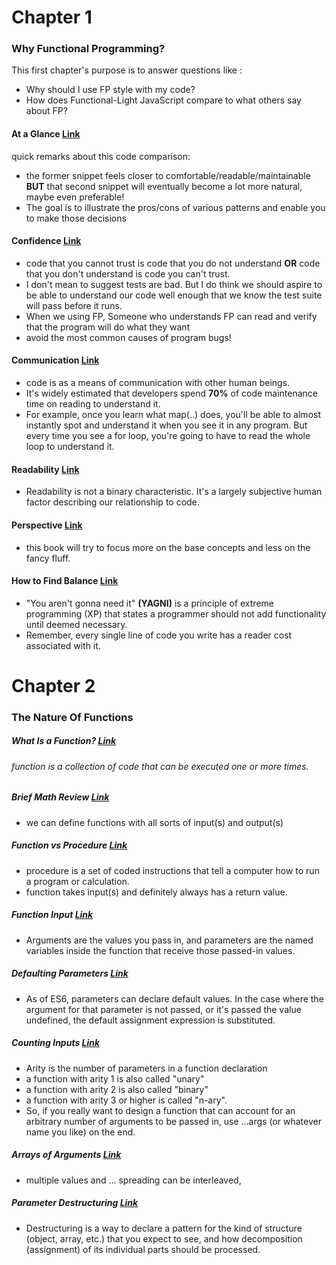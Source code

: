 # Chapter 1

### Why Functional Programming?
This first chapter's purpose is to answer questions like :
 - Why should I use FP style with my code?
 - How does Functional-Light JavaScript compare to what others say about FP?

#### At a Glance [Link](https://github.com/getify/Functional-Light-JS/blob/master/manuscript/ch1.md/#at-a-glance)
quick remarks about this code comparison:

 - the former snippet feels closer to comfortable/readable/maintainable
 **BUT**
 that second snippet will eventually become a lot more natural, maybe even preferable! 
 - The goal is to illustrate the pros/cons of various patterns and enable you to make those decisions

#### Confidence [Link](https://github.com/getify/Functional-Light-JS/blob/master/manuscript/ch1.md/#confidence)
 - code that you cannot trust is code that you do not understand
 **OR**
  code that you don't understand is code you can't trust.
 - I don't mean to suggest tests are bad. But I do think we should aspire to be able to understand our code well enough that we know the test suite will pass before it runs. 
 - When we using FP, Someone who understands FP can read and verify that the program will do what they want
 - avoid the most common causes of program bugs!
  
#### Communication [Link](https://github.com/getify/Functional-Light-JS/blob/master/manuscript/ch1.md/#communication)
 - code is as a means of communication with other human beings.
 - It's widely estimated that developers spend **70%** of code maintenance time on reading to understand it.
 - For example, once you learn what map(..) does, you'll be able to almost instantly spot and understand it when you see it in any program. But every time you see a for loop, you're going to have to read the whole loop to understand it.
 
 
#### Readability [Link](https://github.com/getify/Functional-Light-JS/blob/master/manuscript/ch1.md/#readability)
  - Readability is not a binary characteristic. It's a largely subjective human factor describing our relationship to code.
  
#### Perspective [Link](https://github.com/getify/Functional-Light-JS/blob/master/manuscript/ch1.md/#perspective)
   - this book will try to focus more on the base concepts and less on the fancy fluff.
#### How to Find Balance [Link](https://github.com/getify/Functional-Light-JS/blob/master/manuscript/ch1.md/#how-to-find-balance)
 - "You aren't gonna need it" **(YAGNI)** is a principle of extreme programming (XP) that states a programmer should not add functionality until deemed necessary.
 - Remember, every single line of code you write has a reader cost associated with it.
 
 
 # Chapter 2
 
 ### The Nature Of Functions
 
 ##### What Is a Function? [Link](https://github.com/getify/Functional-Light-JS/blob/master/manuscript/ch2.md/#what-is-a-function)
  ###### function is a collection of code that can be executed one or more times.
##### Brief Math Review [Link](https://github.com/getify/Functional-Light-JS/blob/master/manuscript/ch2.md/#brief-math-review)
 - we can define functions with all sorts of input(s) and output(s)
 
##### Function vs Procedure [Link](https://github.com/getify/Functional-Light-JS/blob/master/manuscript/ch2.md/#function-vs-procedure)
 - procedure is a set of coded instructions that tell a computer how to run a program or calculation.
 - function takes input(s) and definitely always has a return value.

##### Function Input [Link](https://github.com/getify/Functional-Light-JS/blob/master/manuscript/ch2.md/#function-input)
 - Arguments are the values you pass in, and parameters are the named variables inside the function that receive those passed-in values.
 
##### Defaulting Parameters [Link](https://github.com/getify/Functional-Light-JS/blob/master/manuscript/ch2.md/#defaulting-parameters)
 - As of ES6, parameters can declare default values. In the case where the argument for that parameter is not passed,
 or it's passed the value undefined, the default assignment expression is substituted.
 
##### Counting Inputs [Link](https://github.com/getify/Functional-Light-JS/blob/master/manuscript/ch2.md/#counting-inputs)
 - Arity is the number of parameters in a function declaration
 - a function with arity 1 is also called "unary"
 - a function with arity 2 is also called "binary"
  - a function with arity 3 or higher is called "n-ary".
  - So, if you really want to design a function that can account for an arbitrary number of arguments to be passed in, use ...args (or whatever name you like) on the end.

##### Arrays of Arguments [Link](https://github.com/getify/Functional-Light-JS/blob/master/manuscript/ch2.md/#arrays-of-arguments)
 -  multiple values and ... spreading can be interleaved,
 
##### Parameter Destructuring [Link](https://github.com/getify/Functional-Light-JS/blob/master/manuscript/ch2.md/#parameter-destructuring)
 - Destructuring is a way to declare a pattern for the kind of structure (object, array, etc.) that you expect to see,
 and how decomposition (assignment) of its individual parts should be processed. 

 

 
 
